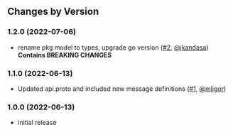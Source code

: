 ## Changes by Version
### 1.2.0 (2022-07-06)
* rename pkg model to types, upgrade go version ([#2](https://github.com/mycontroller-org/esphome_api/pull/2), [@jkandasa](https://github.com/jkandasa)) **Contains BREAKING CHANGES**
### 1.1.0 (2022-06-13)
* Updated api.proto and included new message definitions ([#1](https://github.com/mycontroller-org/esphome_api/pull/1), [@mligor](https://github.com/mligor))

  
### 1.0.0 (2022-06-13)
* initial release
